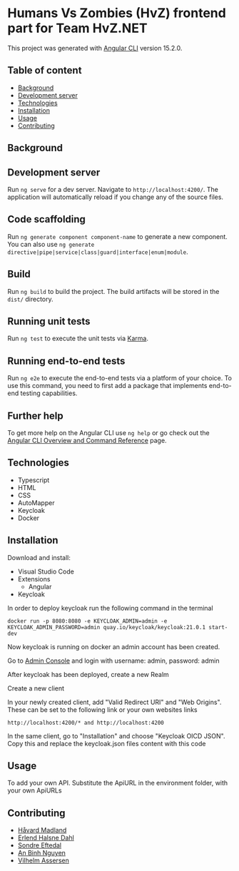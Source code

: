 # Humans Vs Zombies (HvZ) frontend part for Team HvZ.NET 

This project was generated with [Angular CLI](https://github.com/angular/angular-cli) version 15.2.0.

## Table of content
- [Background](#background)
- [Development server](#development-server)
- [Technologies](#technologies)
- [Installation](#installation)
- [Usage](#usage)
- [Contributing](#contributing)


## Background

## Development server

Run `ng serve` for a dev server. Navigate to `http://localhost:4200/`. The application will automatically reload if you change any of the source files.

## Code scaffolding

Run `ng generate component component-name` to generate a new component. You can also use `ng generate directive|pipe|service|class|guard|interface|enum|module`.

## Build

Run `ng build` to build the project. The build artifacts will be stored in the `dist/` directory.

## Running unit tests

Run `ng test` to execute the unit tests via [Karma](https://karma-runner.github.io).

## Running end-to-end tests

Run `ng e2e` to execute the end-to-end tests via a platform of your choice. To use this command, you need to first add a package that implements end-to-end testing capabilities.

## Further help

To get more help on the Angular CLI use `ng help` or go check out the [Angular CLI Overview and Command Reference](https://angular.io/cli) page.

## Technologies
* Typescript
* HTML
* CSS
* AutoMapper
* Keycloak
* Docker

## Installation

Download and install:
* Visual Studio Code
* Extensions
    * Angular
* Keycloak

In order to deploy keycloak run the following command in the terminal
```
docker run -p 8080:8080 -e KEYCLOAK_ADMIN=admin -e KEYCLOAK_ADMIN_PASSWORD=admin quay.io/keycloak/keycloak:21.0.1 start-dev
```

Now keycloak is running on docker an admin account has been created.

Go to [Admin Console](http://localhost:8080/) and login with username: admin, password: admin

After keycloak has been deployed, create a new Realm

Create a new client

In your newly created client, add "Valid Redirect URI" and "Web Origins". These can be set to the following link or your own websites links
```
http://localhost:4200/* and http://localhost:4200
```

In the same client, go to "Installation" and choose "Keycloak OICD JSON". Copy this and replace the keycloak.json files content with this code

## Usage

To add your own API. Substitute the ApiURL in the environment folder, with your own ApiURLs

## Contributing

* [Håvard Madland](https://gitlab.com/havardmad/ "Håvard gitlab")
* [Erlend Halsne Dahl](https://gitlab.com/Erlend-Halsne-Dahl "Erlend gitlab")
* [Sondre Eftedal](https://gitlab.com/SondreEftedal "Sondre gitlab")
* [An Binh Nguyen](https://gitlab.com/anbinhnguy/ "An gitlab")
* [Vilhelm Assersen](https://gitlab.com/Vilhelm-Assersen "Vilhelm gitlab")


